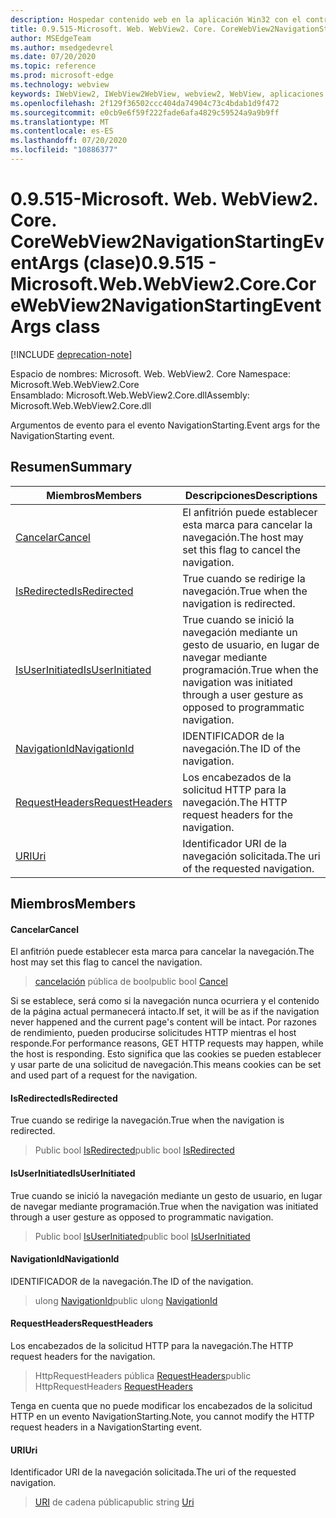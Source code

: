 ```yaml
---
description: Hospedar contenido web en la aplicación Win32 con el control Microsoft Edge WebView2
title: 0.9.515-Microsoft. Web. WebView2. Core. CoreWebView2NavigationStartingEventArgs
author: MSEdgeTeam
ms.author: msedgedevrel
ms.date: 07/20/2020
ms.topic: reference
ms.prod: microsoft-edge
ms.technology: webview
keywords: IWebView2, IWebView2WebView, webview2, WebView, aplicaciones Win32, Win32, Edge, ICoreWebView2, ICoreWebView2Controller, control de explorador, HTML Edge
ms.openlocfilehash: 2f129f36502ccc404da74904c73c4bdab1d9f472
ms.sourcegitcommit: e0cb9e6f59f222fade6afa4829c59524a9a9b9ff
ms.translationtype: MT
ms.contentlocale: es-ES
ms.lasthandoff: 07/20/2020
ms.locfileid: "10886377"
---
```

# <span data-ttu-id="42c66-104">0.9.515-Microsoft. Web. WebView2. Core. CoreWebView2NavigationStartingEventArgs (clase)</span><span class="sxs-lookup"><span data-stu-id="42c66-104">0.9.515 - Microsoft.Web.WebView2.Core.CoreWebView2NavigationStartingEventArgs class</span></span> 

[!INCLUDE [deprecation-note](../../includes/deprecation-note.md)]

<span data-ttu-id="42c66-105">Espacio de nombres: Microsoft. Web. WebView2. Core </span><span class="sxs-lookup"><span data-stu-id="42c66-105">Namespace: Microsoft.Web.WebView2.Core</span></span>\
<span data-ttu-id="42c66-106">Ensamblado: Microsoft.Web.WebView2.Core.dll</span><span class="sxs-lookup"><span data-stu-id="42c66-106">Assembly: Microsoft.Web.WebView2.Core.dll</span></span>

<span data-ttu-id="42c66-107">Argumentos de evento para el evento NavigationStarting.</span><span class="sxs-lookup"><span data-stu-id="42c66-107">Event args for the NavigationStarting event.</span></span>

## <span data-ttu-id="42c66-108">Resumen</span><span class="sxs-lookup"><span data-stu-id="42c66-108">Summary</span></span>

 <span data-ttu-id="42c66-109">Miembros</span><span class="sxs-lookup"><span data-stu-id="42c66-109">Members</span></span>                        | <span data-ttu-id="42c66-110">Descripciones</span><span class="sxs-lookup"><span data-stu-id="42c66-110">Descriptions</span></span>
--------------------------------|---------------------------------------------
[<span data-ttu-id="42c66-111">Cancelar</span><span class="sxs-lookup"><span data-stu-id="42c66-111">Cancel</span></span>](#cancel) | <span data-ttu-id="42c66-112">El anfitrión puede establecer esta marca para cancelar la navegación.</span><span class="sxs-lookup"><span data-stu-id="42c66-112">The host may set this flag to cancel the navigation.</span></span>
[<span data-ttu-id="42c66-113">IsRedirected</span><span class="sxs-lookup"><span data-stu-id="42c66-113">IsRedirected</span></span>](#isredirected) | <span data-ttu-id="42c66-114">True cuando se redirige la navegación.</span><span class="sxs-lookup"><span data-stu-id="42c66-114">True when the navigation is redirected.</span></span>
[<span data-ttu-id="42c66-115">IsUserInitiated</span><span class="sxs-lookup"><span data-stu-id="42c66-115">IsUserInitiated</span></span>](#isuserinitiated) | <span data-ttu-id="42c66-116">True cuando se inició la navegación mediante un gesto de usuario, en lugar de navegar mediante programación.</span><span class="sxs-lookup"><span data-stu-id="42c66-116">True when the navigation was initiated through a user gesture as opposed to programmatic navigation.</span></span>
[<span data-ttu-id="42c66-117">NavigationId</span><span class="sxs-lookup"><span data-stu-id="42c66-117">NavigationId</span></span>](#navigationid) | <span data-ttu-id="42c66-118">IDENTIFICADOR de la navegación.</span><span class="sxs-lookup"><span data-stu-id="42c66-118">The ID of the navigation.</span></span>
[<span data-ttu-id="42c66-119">RequestHeaders</span><span class="sxs-lookup"><span data-stu-id="42c66-119">RequestHeaders</span></span>](#requestheaders) | <span data-ttu-id="42c66-120">Los encabezados de la solicitud HTTP para la navegación.</span><span class="sxs-lookup"><span data-stu-id="42c66-120">The HTTP request headers for the navigation.</span></span>
[<span data-ttu-id="42c66-121">URI</span><span class="sxs-lookup"><span data-stu-id="42c66-121">Uri</span></span>](#uri) | <span data-ttu-id="42c66-122">Identificador URI de la navegación solicitada.</span><span class="sxs-lookup"><span data-stu-id="42c66-122">The uri of the requested navigation.</span></span>

## <span data-ttu-id="42c66-123">Miembros</span><span class="sxs-lookup"><span data-stu-id="42c66-123">Members</span></span>

#### <span data-ttu-id="42c66-124">Cancelar</span><span class="sxs-lookup"><span data-stu-id="42c66-124">Cancel</span></span> 

<span data-ttu-id="42c66-125">El anfitrión puede establecer esta marca para cancelar la navegación.</span><span class="sxs-lookup"><span data-stu-id="42c66-125">The host may set this flag to cancel the navigation.</span></span>

> <span data-ttu-id="42c66-126">[cancelación](#cancel) pública de bool</span><span class="sxs-lookup"><span data-stu-id="42c66-126">public bool [Cancel](#cancel)</span></span>

<span data-ttu-id="42c66-127">Si se establece, será como si la navegación nunca ocurriera y el contenido de la página actual permanecerá intacto.</span><span class="sxs-lookup"><span data-stu-id="42c66-127">If set, it will be as if the navigation never happened and the current page's content will be intact.</span></span> <span data-ttu-id="42c66-128">Por razones de rendimiento, pueden producirse solicitudes HTTP mientras el host responde.</span><span class="sxs-lookup"><span data-stu-id="42c66-128">For performance reasons, GET HTTP requests may happen, while the host is responding.</span></span> <span data-ttu-id="42c66-129">Esto significa que las cookies se pueden establecer y usar parte de una solicitud de navegación.</span><span class="sxs-lookup"><span data-stu-id="42c66-129">This means cookies can be set and used part of a request for the navigation.</span></span>

#### <span data-ttu-id="42c66-130">IsRedirected</span><span class="sxs-lookup"><span data-stu-id="42c66-130">IsRedirected</span></span> 

<span data-ttu-id="42c66-131">True cuando se redirige la navegación.</span><span class="sxs-lookup"><span data-stu-id="42c66-131">True when the navigation is redirected.</span></span>

> <span data-ttu-id="42c66-132">Public bool [IsRedirected](#isredirected)</span><span class="sxs-lookup"><span data-stu-id="42c66-132">public bool [IsRedirected](#isredirected)</span></span>

#### <span data-ttu-id="42c66-133">IsUserInitiated</span><span class="sxs-lookup"><span data-stu-id="42c66-133">IsUserInitiated</span></span> 

<span data-ttu-id="42c66-134">True cuando se inició la navegación mediante un gesto de usuario, en lugar de navegar mediante programación.</span><span class="sxs-lookup"><span data-stu-id="42c66-134">True when the navigation was initiated through a user gesture as opposed to programmatic navigation.</span></span>

> <span data-ttu-id="42c66-135">Public bool [IsUserInitiated](#isuserinitiated)</span><span class="sxs-lookup"><span data-stu-id="42c66-135">public bool [IsUserInitiated](#isuserinitiated)</span></span>

#### <span data-ttu-id="42c66-136">NavigationId</span><span class="sxs-lookup"><span data-stu-id="42c66-136">NavigationId</span></span> 

<span data-ttu-id="42c66-137">IDENTIFICADOR de la navegación.</span><span class="sxs-lookup"><span data-stu-id="42c66-137">The ID of the navigation.</span></span>

> <span data-ttu-id="42c66-138">ulong [NavigationId](#navigationid)</span><span class="sxs-lookup"><span data-stu-id="42c66-138">public ulong [NavigationId](#navigationid)</span></span>

#### <span data-ttu-id="42c66-139">RequestHeaders</span><span class="sxs-lookup"><span data-stu-id="42c66-139">RequestHeaders</span></span> 

<span data-ttu-id="42c66-140">Los encabezados de la solicitud HTTP para la navegación.</span><span class="sxs-lookup"><span data-stu-id="42c66-140">The HTTP request headers for the navigation.</span></span>

> <span data-ttu-id="42c66-141">HttpRequestHeaders pública [RequestHeaders](#requestheaders)</span><span class="sxs-lookup"><span data-stu-id="42c66-141">public HttpRequestHeaders [RequestHeaders](#requestheaders)</span></span>

<span data-ttu-id="42c66-142">Tenga en cuenta que no puede modificar los encabezados de la solicitud HTTP en un evento NavigationStarting.</span><span class="sxs-lookup"><span data-stu-id="42c66-142">Note, you cannot modify the HTTP request headers in a NavigationStarting event.</span></span>

#### <span data-ttu-id="42c66-143">URI</span><span class="sxs-lookup"><span data-stu-id="42c66-143">Uri</span></span> 

<span data-ttu-id="42c66-144">Identificador URI de la navegación solicitada.</span><span class="sxs-lookup"><span data-stu-id="42c66-144">The uri of the requested navigation.</span></span>

> <span data-ttu-id="42c66-145">[URI](#uri) de cadena pública</span><span class="sxs-lookup"><span data-stu-id="42c66-145">public string [Uri](#uri)</span></span>

